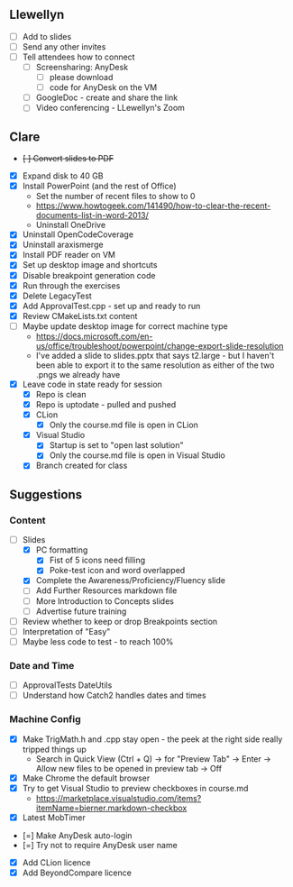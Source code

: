 ## Llewellyn

* [ ] Add to slides
* [ ] Send any other invites
* [ ] Tell attendees how to connect
    * [ ] Screensharing: AnyDesk
        * [ ] please download
        * [ ] code for AnyDesk on the VM
    * [ ] GoogleDoc - create and share the link
    * [ ] Video conferencing - LLewellyn's Zoom

## Clare

* ~~[ ] Convert slides to PDF~~
* [x] Expand disk to 40 GB
* [x] Install PowerPoint (and the rest of Office)
    * Set the number of recent files to show to 0
    * https://www.howtogeek.com/141490/how-to-clear-the-recent-documents-list-in-word-2013/
    * Uninstall OneDrive
* [x] Uninstall OpenCodeCoverage
* [x] Uninstall araxismerge
* [x] Install PDF reader on VM
* [x] Set up desktop image and shortcuts
* [x] Disable breakpoint generation code
* [x] Run through the exercises
* [x] Delete LegacyTest
* [x] Add ApprovalTest.cpp - set up and ready to run
* [x] Review CMakeLists.txt content
* [ ] Maybe update desktop image for correct machine type
    * https://docs.microsoft.com/en-us/office/troubleshoot/powerpoint/change-export-slide-resolution
    * I've added a slide to slides.pptx that says t2.large - but I haven't been able to export it to the same resolution as either of the two .pngs we already have
* [x] Leave code in state ready for session
    * [x] Repo is clean
    * [x] Repo is uptodate - pulled and pushed
    * [x] CLion
        * [x] Only the course.md file is open in CLion
    * [x] Visual Studio
        * [x] Startup is set to "open last solution"
        * [x] Only the course.md file is open in Visual Studio
    * [x] Branch created for class

## Suggestions

### Content

* [ ] Slides
  * [x] PC formatting
    * [x] Fist of 5 icons need filling
    * [x] Poke-test icon and word overlapped
  * [x] Complete the Awareness/Proficiency/Fluency slide
  * [ ] Add Further Resources markdown file
  * [ ] More Introduction to Concepts slides
  * [ ] Advertise future training
* [ ] Review whether to keep or drop Breakpoints section
* [ ] Interpretation of "Easy"
* [ ] Maybe less code to test - to reach 100%

### Date and Time

* [ ] ApprovalTests DateUtils
* [ ] Understand how Catch2 handles dates and times

### Machine Config

* [x] Make TrigMath.h and .cpp stay open - the peek at the right side really tripped things up
    * Search in Quick View (Ctrl + Q) -> for "Preview Tab" -> Enter -> Allow new files to be opened in preview tab -> Off
* [x] Make Chrome the default browser
* [x] Try to get Visual Studio to preview checkboxes in course.md
    * https://marketplace.visualstudio.com/items?itemName=bierner.markdown-checkbox
* [x] Latest MobTimer
* [=] Make AnyDesk auto-login
* [=] Try not to require AnyDesk user name
* [x] Add CLion licence
* [x] Add BeyondCompare licence
